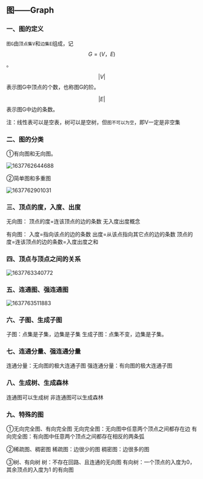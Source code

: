 ## 图——Graph

### 一、图的定义

`图G`由`顶点集V`和`边集E`组成，记$$G=(V，E)$$。

$$|V|$$表示图G中顶点的个数，也称图G的阶。

$$|E|$$表示图G中边的条数。

注：线性表可以是空表，树可以是空树，但`图不可以为空`，即V一定是非空集

### 二、图的分类

①有向图和无向图。

![1637762644688](F:\408数据结构\图片\1637762644688.png)

②简单图和多重图

![1637762901031](F:\408数据结构\图片\1637762901031.png)

### 三、顶点的度，入度、出度

无向图：
顶点的度=连该顶点的边的条数
无入度出度概念

有向图：
入度=指向该点的边的条数
出度=从该点指向其它点的边的条数
顶点的度=连该顶点的边的条数=入度出度之和

### 四、顶点与顶点之间的关系

![1637763340772](F:\408数据结构\图片\1637763340772.png)

### 五、连通图、强连通图

![1637763511883](F:\408数据结构\图片\1637763511883.png)

### 六、子图、生成子图

子图：点集是子集，边集是子集
生成子图：点集不变，边集是子集。

### 七、连通分量、强连通分量

连通分量：无向图的极大连通子图
强连通分量：有向图的极大连通子图

### 八、生成树、生成森林

连通图可以生成树
非连通图可以生成森林

### 九、特殊的图

①无向完全图、有向完全图
无向完全图：无向图中任意两个顶点之间都存在边
有向完全图：有向图中任意两个顶点之间都存在相反的两条弧

②稀疏图、稠密图
稀疏图：边很少的图
稠密图：边很多的图

③树、有向树
树：不存在回路、且连通的无向图
有向树：一个顶点的入度为0，其余顶点的入度为1 的有向图
